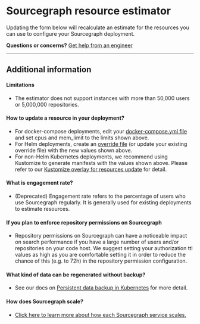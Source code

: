 <style>
.estimator label {
    display: flex;
}

.estimator .errorInput {
    font-style: italic;
    color: var(--critical-badge-color);
    border-color: var(--critical-badge-color);
}

.estimator .radioInput label {
    display: inline-flex;
    align-items: center;
    margin-left: .5rem;
}

.estimator .radioInput label span {
    margin-left: .25rem;
    margin-right: .25rem;
}

.estimator input[type=range] {
    width: 15rem;
}

.estimator .post-label {
    font-size: 16px;
    margin-left: 0.5rem;
}

.estimator .copy-as-markdown {
    width: 100%;
    height: 8rem;
}

.estimator a[title]:hover:after {
  content: attr(title);
  background: red;
  position: relative;
  z-index: 1000;
  top: 16px;
  left: 0;
}

</style>

<script src="https://storage.googleapis.com/sourcegraph-resource-estimator/go_1_18_wasm_exec.js"></script>
<script src="https://storage.googleapis.com/sourcegraph-resource-estimator/launch_script.js?v2" version="d0537bf"></script>

# Sourcegraph resource estimator

Updating the form below will recalculate an estimate for the resources you can use to configure your Sourcegraph deployment.

<form id="root"></form>

**Questions or concerns?** [Get help from an engineer](mailto:support@sourcegraph.com)

---

## Additional information

#### Limitations

- The estimator does not support instances with more than 50,000 users or 5,000,000 repositories.

#### How to update a resource in your deployment?

- For docker-compose deployments, edit your [docker-compose.yml file](https://github.com/sourcegraph/deploy-sourcegraph-docker/blob/master/docker-compose/docker-compose.yaml) and set cpus and mem_limit to the limits shown above.
- For Helm deployments, create an [override file](https://github.com/sourcegraph/deploy-sourcegraph-helm/blob/main/charts/sourcegraph/examples/common-modifications/override.yaml) (or update your existing override file) with the new values shown above.
- For non-Helm Kubernetes deployments, we recommend using Kustomize to generate manifests with the values shown above. Please refer to our [Kustomize overlay for resources update](https://github.com/sourcegraph/deploy-sourcegraph/tree/master/overlays/resources-update) for detail.

#### What is engagement rate?

- (Deprecated) Engagement rate refers to the percentage of users who use Sourcegraph regularly. It is generally used for existing deployments to estimate resources.

#### If you plan to enforce repository permissions on Sourcegraph

- Repository permissions on Sourcegraph can have a noticeable impact on search performance if you have a large number of users and/or repositories on your code host. We suggest setting your authorization ttl values as high as you are comfortable setting it in order to reduce the chance of this (e.g. to 72h) in the repository permission configuration.

#### What kind of data can be regenerated without backup?

- See our docs on [Persistent data backup in Kubernetes](https://docs.sourcegraph.com/admin/deploy/migrate-backup#persistent-data-backup-in-kubernetes) for more detail.

#### How does Sourcegraph scale?

- [Click here to learn more about how each Sourcegraph service scales.](scale.md)
